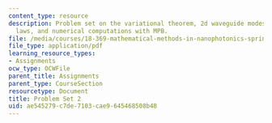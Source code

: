 ```yaml
---
content_type: resource
description: Problem set on the variational theorem, 2d waveguide modes, conservation
  laws, and numerical computations with MPB.
file: /media/courses/18-369-mathematical-methods-in-nanophotonics-spring-2008/ae545279c7de7103cae9645468508b48_pset2.pdf
file_type: application/pdf
learning_resource_types:
- Assignments
ocw_type: OCWFile
parent_title: Assignments
parent_type: CourseSection
resourcetype: Document
title: Problem Set 2
uid: ae545279-c7de-7103-cae9-645468508b48
---
```

